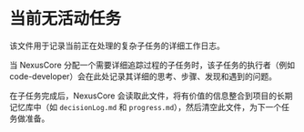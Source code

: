 # 当前无活动任务

该文件用于记录当前正在处理的复杂子任务的详细工作日志。

当 NexusCore 分配一个需要详细追踪过程的子任务时，该子任务的执行者（例如 code-developer）会在此处记录其详细的思考、步骤、发现和遇到的问题。

在子任务完成后，NexusCore 会读取此文件，将有价值的信息整合到项目的长期记忆库中（如 `decisionLog.md` 和 `progress.md`），然后清空此文件，为下一个任务做准备。